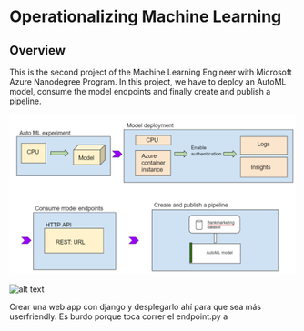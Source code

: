# Operationalizing Machine Learning

## Overview
This is the second project of the Machine Learning Engineer with Microsoft Azure Nanodegree Program. In this project, we have to deploy an AutoML model, consume the model endpoints and finally create and publish a pipeline.

![alt text](https://github.com/yimp341/nd00333_AZMLND_C2-1/blob/master/Archdiagram.PNG?raw=true)

![alt text](https://github.com/[username]/[reponame]/blob/[branch]/image.jpg?raw=true)

Crear una web app con django y desplegarlo ahí para que sea más userfriendly. Es burdo porque toca correr el endpoint.py a
